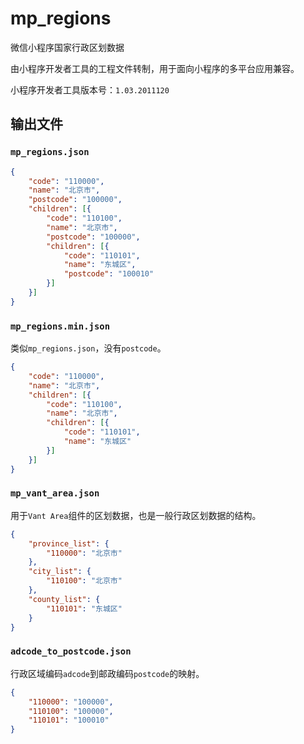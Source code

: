 # mp_regions

微信小程序国家行政区划数据

由小程序开发者工具的工程文件转制，用于面向小程序的多平台应用兼容。

小程序开发者工具版本号：`1.03.2011120`

## 输出文件

### `mp_regions.json`

```json
{
    "code": "110000",
    "name": "北京市",
    "postcode": "100000",
    "children": [{
        "code": "110100",
        "name": "北京市",
        "postcode": "100000",
        "children": [{
            "code": "110101",
            "name": "东城区",
            "postcode": "100010"
        }]
    }]
}
```

### `mp_regions.min.json`

类似`mp_regions.json`，没有`postcode`。

```json
{
    "code": "110000",
    "name": "北京市",
    "children": [{
        "code": "110100",
        "name": "北京市",
        "children": [{
            "code": "110101",
            "name": "东城区"
        }]
    }]
}
```

### `mp_vant_area.json`

用于`Vant Area`组件的区划数据，也是一般行政区划数据的结构。

```json
{
    "province_list": {
        "110000": "北京市"
    },
    "city_list": {
        "110100": "北京市"
    },
    "county_list": {
        "110101": "东城区"
    }
}
```


### `adcode_to_postcode.json`

行政区域编码`adcode`到邮政编码`postcode`的映射。

```json
{
    "110000": "100000",
    "110100": "100000",
    "110101": "100010"
}
```
